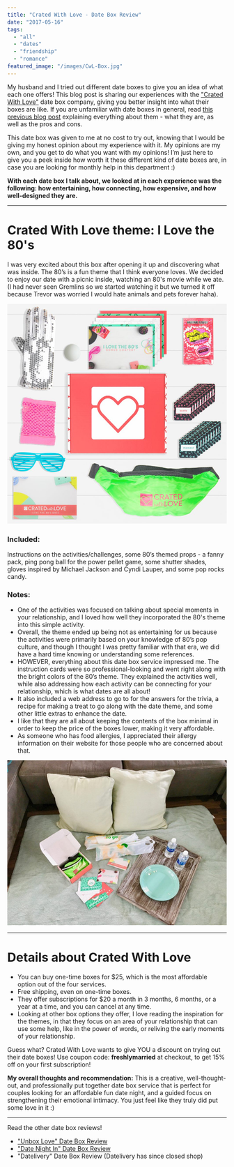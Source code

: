 ```yaml
---
title: "Crated With Love - Date Box Review"
date: "2017-05-16"
tags:
  - "all"
  - "dates"
  - "friendship"
  - "romance"
featured_image: "/images/CwL-Box.jpg"
---
```


My husband and I tried out different date boxes to give you an idea of what each one offers! This blog post is sharing our experiences with the ["Crated With Love"](http://cratedwithlove.com/) date box company, giving you better insight into what their boxes are like. If you are unfamiliar with date boxes in general, read [this previous blog post](https://freshlymarried.com/what-you-should-know-about-date-boxes/) explaining everything about them - what they are, as well as the pros and cons.

This date box was given to me at no cost to try out, knowing that I would be giving my honest opinion about my experience with it. My opinions are my own, and you get to do what you want with my opinions! I’m just here to give you a peek inside how worth it these different kind of date boxes are, in case you are looking for monthly help in this department :)

**With each date box I talk about, we looked at in each experience was the following: how entertaining, how connecting, how expensive, and how well-designed they are.**

* * *

# Crated With Love theme: I Love the 80's

I was very excited about this box after opening it up and discovering what was inside. The 80’s is a fun theme that I think everyone loves. We decided to enjoy our date with a picnic inside, watching an 80's movie while we ate. (I had never seen Gremlins so we started watching it but we turned it off because Trevor was worried I would hate animals and pets forever haha).

[![date night boxes, date boxes, crated with love date boxes, crated with love, crated with love review, crated with love date experience, date box review, are date boxes worth it, are date boxes fun, date boxes for couples, creative dates for couples, creative date night boxes for couples, best date boxes, crated with love i love the 80's box, i love the 80's date night, date box](/images/CwL-I-Love-the-80s.jpg)](http://cratedwithlove.com/product-category/one-time/)

### **Included:**

Instructions on the activities/challenges, some 80’s themed props - a fanny pack, ping pong ball for the power pellet game, some shutter shades, gloves inspired by Michael Jackson and Cyndi Lauper, and some pop rocks candy.

### **Notes:**

- One of the activities was focused on talking about special moments in your relationship, and I loved how well they incorporated the 80's theme into this simple activity.
- Overall, the theme ended up being not as entertaining for us because the activities were primarily based on your knowledge of 80’s pop culture, and though I thought I was pretty familiar with that era, we did have a hard time knowing or understanding some references.
- HOWEVER, everything about this date box service impressed me. The instruction cards were so professional-looking and went right along with the bright colors of the 80’s theme. They explained the activities well, while also addressing how each activity can be connecting for your relationship, which is what dates are all about!
- It also included a web address to go to for the answers for the trivia, a recipe for making a treat to go along with the date theme, and some other little extras to enhance the date.
- I like that they are all about keeping the contents of the box minimal in order to keep the price of the boxes lower, making it very affordable.
- As someone who has food allergies, I appreciated their allergy information on their website for those people who are concerned about that.

![date night boxes, date boxes, crated with love date boxes, crated with love, crated with love review, crated with love date experience, date box review, are date boxes worth it, are date boxes fun, date boxes for couples, creative dates for couples, creative date night boxes for couples, best date boxes, crated with love i love the 80's box, i love the 80's date night, date box](/images/IMG_2893.jpg)

* * *

# Details about Crated With Love

- You can buy one-time boxes for $25, which is the most affordable option out of the four services.
- Free shipping, even on one-time boxes.
- They offer subscriptions for $20 a month in 3 months, 6 months, or a year at a time, and you can cancel at any time.
- Looking at other box options they offer, I love reading the inspiration for the themes, in that they focus on an area of your relationship that can use some help, like in the power of words, or reliving the early moments of your relationship.

Guess what? Crated With Love wants to give YOU a discount on trying out their date boxes! Use coupon code: **freshlymarried** at checkout, to get 15% off on your first subscription!

**My overall thoughts and recommendation:** This is a creative, well-thought-out, and professionally put together date box service that is perfect for couples looking for an affordable fun date night, and a guided focus on strengthening their emotional intimacy. You just feel like they truly did put some love in it :)

* * *

Read the other date box reviews!

- ["Unbox Love" Date Box Review](https://freshlymarried.com/unbox-love-date-box-review/)
- ["Date Night In" Date Box Review](https://freshlymarried.com/date-night-in-date-box-review/)
- "Datelivery" Date Box Review (Datelivery has since closed shop)
